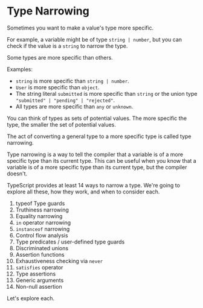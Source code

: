 # Type Narrowing

Sometimes you want to make a value's type more specific.

For example, a variable might be of type `string | number`, but you can check if the value is a `string` to narrow the type.

Some types are more specific than others.

Examples:

- `string` is more specific than `string | number`.
- `User` is more specific than `object`.
- The string literal `submitted` is more specific than `string` or the union type `"submitted" | "pending" | "rejected"`.
- All types are more specific than `any` or `unknown`.

You can think of types as sets of potential values. The more specific the type, the smaller the set of potential values.

The act of converting a general type to a more specific type is called type narrowing.

Type narrowing is a way to tell the compiler that a variable is of a more specific type than its current type. This can be useful when you know that a variable is of a more specific type than its current type, but the compiler doesn't.

TypeScript provides at least 14 ways to narrow a type. We're going to explore all these, how they work, and when to consider each.

1. typeof Type guards
2. Truthiness narrowing
3. Equality narrowing
4. `in` operator narrowing
5. `instanceof` narrowing
6. Control flow analysis
7. Type predicates / user-defined type guards
8. Discriminated unions
9. Assertion functions
10. Exhaustiveness checking via `never`
11. `satisfies` operator
12. Type assertions
13. Generic arguments
14. Non-null assertion

Let's explore each.
